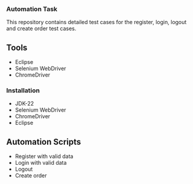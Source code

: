 ### Automation Task
This repository contains detailed test cases for the register, login, logout and create order test cases.
## Tools
* Eclipse
* Selenium WebDriver
* ChromeDriver

### Installation
* JDK-22
* Selenium WebDriver
* ChromeDriver
* Eclipse
## Automation Scripts
* Register with valid data
* Login with valid data
* Logout
* Create order
